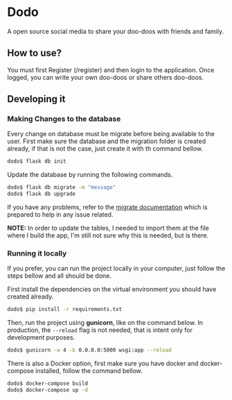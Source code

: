 # Dodo

A open source social media to share your doo-doos with friends and family.

## How to use?

You must first Register (/register) and then login to the application. Once
logged, you can write your own doo-doos or share others doo-doos.

## Developing it

### Making Changes to the database

Every change on database must be migrate before being available to the user.
First make sure the database and the migration folder is created already, if
that is not the case, just create it with th command bellow.

```bash
dodo$ flask db init
```

Update the database by running the following commands.

```bash
dodo$ flask db migrate -m "message"
dodo$ flask db upgrade
```

If you have any problems, refer to the
[migrate documentation](https://flask-migrate.readthedocs.io/en/latest/) which
is prepared to help in any issue related.

__NOTE:__ In order to update the tables, I needed to import them at the file
where I build the app, I'm still not sure why this is needed, but is there.

### Running it locally

If you prefer, you can run the project locally in your computer, just follow the
steps bellow and all should be done.

First install the dependencies on the virtual environment you should have
created already.

```bash
dodo$ pip install -r requirements.txt
```

Then, run the project using **gunicorn**, like on the command below. In
production, the `--reload` flag is not needed, that is intent only for
development purposes.

```bash
dodo$ gunicorn -w 4 -b 0.0.0.0:5000 wsgi:app --reload
```

There is also a Docker option, first make sure you have docker and
docker-compose installed, follow the command bellow.

```bash
dodo$ docker-compose build
dodo$ docker-compose up -d
```
